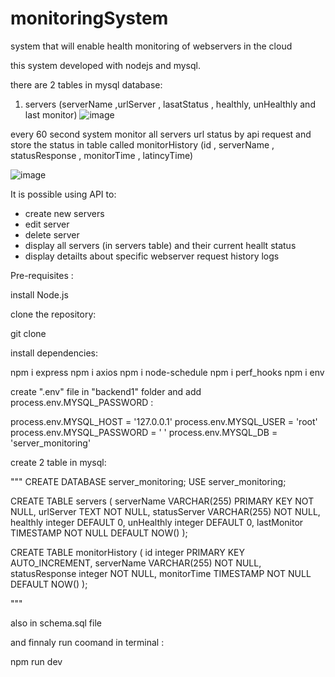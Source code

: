 # monitoringSystem
system that will enable health monitoring of webservers in the cloud

this system developed with nodejs and mysql. 



there are 2 tables in mysql database:
1. servers (serverName ,urlServer , lasatStatus , healthly, unHealthly and last monitor)
![image](https://user-images.githubusercontent.com/45131527/198827313-6a79d978-6bbf-4a15-8c46-7a9a334e6633.png)


every 60 second system monitor all servers url status by api request and store the status in table called monitorHistory (id , serverName , statusResponse , monitorTime , latincyTime)

![image](https://user-images.githubusercontent.com/45131527/198827431-f4b613c7-7a2a-4363-90a3-1cdf376f53c1.png)


It is possible using API to:

* create new servers
* edit server
* delete server
* display all servers (in servers table) and their current heallt status
* display detailts about specific webserver request history logs

Pre-requisites : 

install Node.js

clone the repository:

git clone <url>

install dependencies:

npm i express
npm i axios
npm i node-schedule
npm i perf_hooks
npm i env

create ".env" file  in "backend1" folder and add process.env.MYSQL_PASSWORD :

process.env.MYSQL_HOST = '127.0.0.1'
process.env.MYSQL_USER = 'root'
process.env.MYSQL_PASSWORD = ' '
process.env.MYSQL_DB = 'server_monitoring'

create 2 table in mysql: 

"""
CREATE DATABASE server_monitoring;
USE server_monitoring;

CREATE TABLE servers (
    serverName VARCHAR(255) PRIMARY KEY NOT NULL,
    urlServer TEXT NOT NULL,
    statusServer VARCHAR(255) NOT NULL,
    healthly integer DEFAULT 0,
    unHealthly integer DEFAULT 0,
    lastMonitor TIMESTAMP NOT NULL DEFAULT NOW()
);


CREATE TABLE monitorHistory (
    id integer PRIMARY KEY AUTO_INCREMENT,
    serverName VARCHAR(255) NOT NULL,
    statusResponse integer NOT NULL,
    monitorTime TIMESTAMP NOT NULL DEFAULT NOW()
);


"""

also in schema.sql file



and finnaly run coomand in terminal : 

npm run dev













